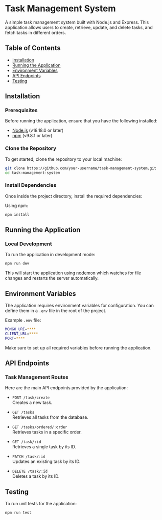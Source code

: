 # Task Management System

A simple task management system built with Node.js and Express. This application allows users to create, retrieve, update, and delete tasks, and fetch tasks in different orders.

## Table of Contents

- [Installation](#installation)
- [Running the Application](#running-the-application)
- [Environment Variables](#environment-variables)
- [API Endpoints](#api-endpoints)
- [Testing](#testing)

## Installation

### Prerequisites

Before running the application, ensure that you have the following installed:

- [Node.js](https://nodejs.org/) (v18.18.0 or later)
- [npm](https://www.npmjs.com/) (v9.8.1 or later)

### Clone the Repository

To get started, clone the repository to your local machine:

```bash
git clone https://github.com/your-username/task-management-system.git
cd task-management-system
```

### Install Dependencies

Once inside the project directory, install the required dependencies:

Using npm:

```bash
npm install
```

## Running the Application

### Local Development

To run the application in development mode:

```bash
npm run dev
```

This will start the application using [nodemon](https://nodemon.io/) which watches for file changes and restarts the server automatically.

## Environment Variables

The application requires environment variables for configuration. You can define them in a `.env` file in the root of the project.

Example `.env` file:
```bash
MONGO_URI=****
CLIENT_URL=****
PORT=****
```

Make sure to set up all required variables before running the application.

## API Endpoints

### Task Management Routes

Here are the main API endpoints provided by the application:

- `POST /task/create`  
  Creates a new task.

- `GET /tasks`  
  Retrieves all tasks from the database.

- `GET /tasks/ordered/:order`  
  Retrieves tasks in a specific order.

- `GET /task/:id`  
   Retrieves a single task by its ID.

- `PATCH /task/:id`  
   Updates an existing task by its ID.

- `DELETE /task/:id`  
   Deletes a task by its ID.

## Testing

To run unit tests for the application:

```bash
npm run test

```
